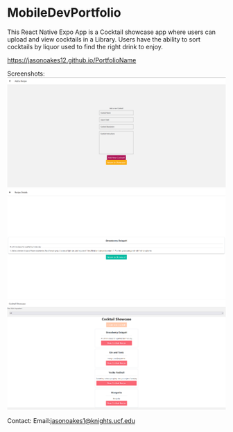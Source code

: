 # MobileDevPortfolio

This React Native Expo App is a Cocktail showcase app where users can upload and view cocktails in a Library. Users have the ability to sort cocktails by liquor used to find the right drink to enjoy. 

https://jasonoakes12.github.io/PortfolioName

Screenshots:
![Screenshot](Adding.png)
![Screenshot](RecipeDetails.png)
![Screenshot](Showcase.png)


Contact:
Email:jasonoakes1@knights.ucf.edu
 